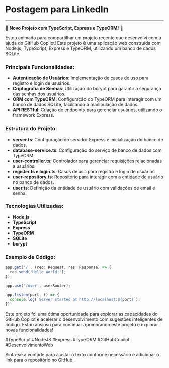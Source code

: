 # Postagem para LinkedIn

---

🚀 **Novo Projeto com TypeScript, Express e TypeORM!** 🚀

Estou animado para compartilhar um projeto recente que desenvolvi com a ajuda do GitHub Copilot! Este projeto é uma aplicação web construída com Node.js, TypeScript, Express e TypeORM, utilizando um banco de dados SQLite.

### Principais Funcionalidades:

- **Autenticação de Usuários**: Implementação de casos de uso para registro e login de usuários.
- **Criptografia de Senhas**: Utilização do bcrypt para garantir a segurança das senhas dos usuários.
- **ORM com TypeORM**: Configuração do TypeORM para interagir com um banco de dados SQLite, facilitando a manipulação de dados.
- **API RESTful**: Criação de endpoints para gerenciar usuários, utilizando o framework Express.

### Estrutura do Projeto:

- **server.ts**: Configuração do servidor Express e inicialização do banco de dados.
- **database-service.ts**: Configuração do serviço de banco de dados com TypeORM.
- **user-controller.ts**: Controlador para gerenciar requisições relacionadas a usuários.
- **register.ts e login.ts**: Casos de uso para registro e login de usuários.
- **user-repository.ts**: Repositório para interagir com a entidade de usuário no banco de dados.
- **user.ts**: Definição da entidade de usuário com validações de email e senha.

### Tecnologias Utilizadas:

- **Node.js**
- **TypeScript**
- **Express**
- **TypeORM**
- **SQLite**
- **bcrypt**

### Exemplo de Código:

```typescript
app.get('/', (req: Request, res: Response) => {
  res.send('Hello World!');
});

app.use('/user', userRouter);

app.listen(port, () => {
  console.log(`Server started at http://localhost:${port}`);
});
```

Este projeto foi uma ótima oportunidade para explorar as capacidades do GitHub Copilot e acelerar o desenvolvimento com sugestões inteligentes de código. Estou ansioso para continuar aprimorando este projeto e explorar novas funcionalidades!


#TypeScript #NodeJS #Express #TypeORM #GitHubCopilot #DesenvolvimentoWeb

Sinta-se à vontade para ajustar o texto conforme necessário e adicionar o link para o repositório no GitHub.